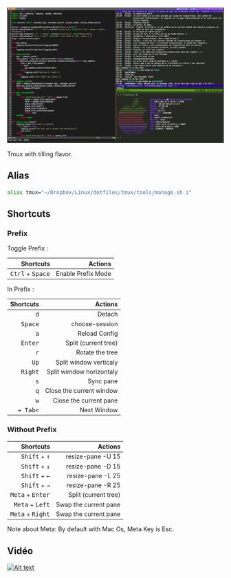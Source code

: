 ![Preview](capture.png)

Tmux with tilling flavor.

## Alias

```sh
alias tmux="~/Dropbox/Linux/dotfiles/tmux/tools/manage.sh i"
```

## Shortcuts

### Prefix

Toggle Prefix :

| Shortcuts                             | Actions                  |
| -------------------------------------:| ------------------------:|
|<kbd>Ctrl</kbd> +  <kbd>Space</kbd>    | Enable Prefix Mode     |

In Prefix :

| Shortcuts                             | Actions                  |
| -------------------------------------:| ------------------------:|
|                    <kbd>d</kbd>       | Detach                   |
|                    <kbd>Space</kbd>   | choose-session           |
|                    <kbd>a</kbd>       | Reload Config            |
|                    <kbd>Enter</kbd>   | Split (current tree)     |
|                    <kbd>r</kbd>       | Rotate the tree          |
|                    <kbd>Up</kbd>      | Split window verticaly   |
|                    <kbd>Right</kbd>   | Split wimdow horizontaly |
|                    <kbd>s</kbd>       | Sync pane                |
|                    <kbd>q</kbd>       | Close the current window |
|                    <kbd>w</kbd>       | Close the current pane   |
|                    <kbd>⇥ Tab<</kbd>  | Next Window              |

### Without Prefix

| Shortcuts                             | Actions                  |
| -------------------------------------:| ------------------------:|
| <kbd>Shift</kbd> + <kbd>↑</kbd>       | resize-pane -U 15        |
| <kbd>Shift</kbd> + <kbd>↓</kbd>       | resize-pane -D 15        |
| <kbd>Shift</kbd> + <kbd>←</kbd>       | resize-pane -L 25        |
| <kbd>Shift</kbd> + <kbd>→</kbd>       | resize-pane -R 25        |
| <kbd>Meta</kbd>  + <kbd>Enter</kbd>   | Split (current tree)     |
| <kbd>Meta</kbd>  + <kbd>Left</kbd>    | Swap the current pane    |
| <kbd>Meta</kbd>  + <kbd>Right</kbd>   | Swap the current pane    |

Note about Meta: By default with Mac Os, Meta Key is Esc.

## Vidéo

[![Alt text](https://img.youtube.com/vi/nCUb_wJllS8/0.jpg)](https://www.youtube.com/watch?v=nCUb_wJllS8)
